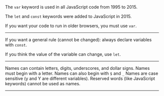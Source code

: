 The `var` keyword is used in all JavaScript code from 1995 to 2015.

The `let` and `const` keywords were added to JavaScript in 2015.

If you want your code to run in older browsers, you must use `var`.

---

If you want a general rule (cannot be changed): always declare variables with `const`.

If you think the value of the variable can change, use `let`.

---

Names can contain letters, digits, underscores, and dollar signs.
Names must begin with a letter.
Names can also begin with `$` and `_`
Names are case sensitive (y and Y are different variables).
Reserved words (like JavaScript keywords) cannot be used as names.

---

